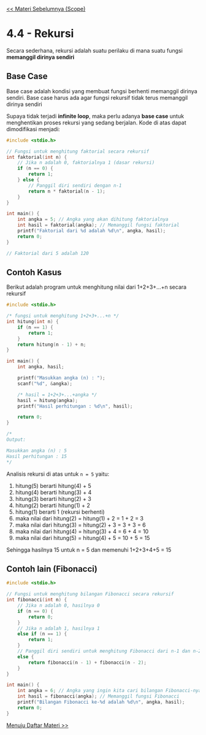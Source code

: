 [<< Materi Sebelumnya (Scope)](3-Scope.md)

# 4.4 - Rekursi

Secara sederhana, rekursi adalah suatu perilaku di mana suatu fungsi **memanggil dirinya sendiri**

## Base Case
Base case adalah kondisi yang membuat fungsi berhenti memanggil dirinya sendiri.
Base case harus ada agar fungsi rekursif tidak terus memanggil dirinya sendiri

Supaya tidak terjadi **infinite loop**, maka perlu adanya **base case** untuk menghentikan proses rekursi yang sedang berjalan. Kode di atas dapat dimodifikasi menjadi:

```c
#include <stdio.h>

// Fungsi untuk menghitung faktorial secara rekursif
int faktorial(int n) {
    // Jika n adalah 0, faktorialnya 1 (dasar rekursi)
    if (n == 0) {
        return 1;
    } else {
        // Panggil diri sendiri dengan n-1
        return n * faktorial(n - 1);
    }
}

int main() {
    int angka = 5; // Angka yang akan dihitung faktorialnya
    int hasil = faktorial(angka); // Memanggil fungsi faktorial
    printf("Faktorial dari %d adalah %d\n", angka, hasil);
    return 0;
}

// Faktorial dari 5 adalah 120
```

## Contoh Kasus

Berikut adalah program untuk menghitung nilai dari 1+2+3+...+n secara rekursif

```c
#include <stdio.h>

/* fungsi untuk menghitung 1+2+3+...+n */
int hitung(int n) {
    if (n == 1) {
        return 1;
    }
    return hitung(n - 1) + n;
}

int main() {
    int angka, hasil;

    printf("Masukkan angka (n) : ");
    scanf("%d", &angka);

    /* hasil = 1+2+3+...+angka */
    hasil = hitung(angka);
    printf("Hasil perhitungan : %d\n", hasil);

    return 0;
}

/*
Output:

Masukkan angka (n) : 5
Hasil perhitungan : 15
*/
```

Analisis rekursi di atas untuk `n = 5` yaitu:

1. hitung(5) berarti hitung(4) + 5
2. hitung(4) berarti hitung(3) + 4
3. hitung(3) berarti hitung(2) + 3
4. hitung(2) berarti hitung(1) + 2
5. hitung(1) berarti 1 (rekursi berhenti)
6. maka nilai dari hitung(2) = hitung(1) + 2 = 1 + 2 = 3
7. maka nilai dari hitung(3) = hitung(2) + 3 = 3 + 3 = 6
8. maka nilai dari hitung(4) = hitung(3) + 4 = 6 + 4 = 10
9. maka nilai dari hitung(5) = hitung(4) + 5 = 10 + 5 = 15

Sehingga hasilnya 15 untuk n = 5 dan memenuhi 1+2+3+4+5 = 15

## Contoh lain (Fibonacci)

```c
#include <stdio.h>

// Fungsi untuk menghitung bilangan Fibonacci secara rekursif
int fibonacci(int n) {
    // Jika n adalah 0, hasilnya 0
    if (n == 0) {
        return 0;
    }
    // Jika n adalah 1, hasilnya 1
    else if (n == 1) {
        return 1;
    } 
    // Panggil diri sendiri untuk menghitung Fibonacci dari n-1 dan n-2
    else {
        return fibonacci(n - 1) + fibonacci(n - 2);
    }
}

int main() {
    int angka = 6; // Angka yang ingin kita cari bilangan Fibonacci-nya
    int hasil = fibonacci(angka); // Memanggil fungsi Fibonacci
    printf("Bilangan Fibonacci ke-%d adalah %d\n", angka, hasil);
    return 0;
}

```

[Menuju Daftar Materi >>](../DaftarMateri.md)
